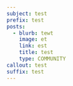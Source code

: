 ```yaml
---
subject: test
prefix: test
posts:
  - blurb: tewt
    image: et
    link: est
    title: test
    type: COMMUNITY
callout: test
suffix: test
---
```


